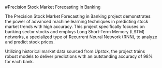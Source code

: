 #Precision Stock Market Forecasting in Banking

The Precision Stock Market Forecasting in Banking project demonstrates the power of advanced machine learning techniques in predicting stock market trends with high accuracy. This project specifically focuses on banking sector stocks and employs Long Short-Term Memory (LSTM) networks, a specialized type of Recurrent Neural Network (RNN), to analyze and predict stock prices.

Utilizing historical market data sourced from Upstox, the project trains robust models to deliver predictions with an outstanding accuracy of 98% for each bank.
